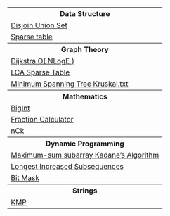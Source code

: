 <html>
  <body>
    <table>
      <tr>
        <th> Data Structure </th>
      </tr>
      <tr>
        <td> <a href="https://github.com/Ehab-Fawzy/Competitive-Programming/blob/master/1-%20Library/Data%20Structures/DSU%202.txt"> Disjoin Union Set </a> </td>
      </tr>
      <tr>
        <td> <a href="https://github.com/Ehab-Fawzy/Competitive-Programming/blob/master/1-%20Library/Data%20Structures/Sparse%20table"> Sparse table </a> </td>
      </tr>
      <tr>
        <th> Graph Theory </th>
      </tr>
      <tr>
        <td> <a href="https://github.com/Ehab-Fawzy/Competitive-Programming/blob/master/1-%20Library/Graphs/Dijkstra%20O(%20NLogE%20)"> Dijkstra O( NLogE ) </a> </td>
      </tr>
      <tr>
        <td> <a href="https://github.com/Ehab-Fawzy/Competitive-Programming/blob/master/1-%20Library/Graphs/LCA%20Sparse%20Table"> LCA Sparse Table </a> </td>
      </tr>
      <tr>
        <td> <a href="https://github.com/Ehab-Fawzy/Competitive-Programming/blob/master/1-%20Library/Graphs/MST%20Kruskal.txt"> Minimum Spanning Tree Kruskal.txt </a> </td>
      </tr>
      <tr>
        <th> Mathematics </th>
      </tr>
      <tr>
        <td><a href="https://github.com/Ehab-Fawzy/Competitive-Programming/blob/master/1-%20Library/Math/BigInt"> BigInt </a> </td>
      </tr>
      <tr>
        <td><a href="https://github.com/Ehab-Fawzy/Competitive-Programming/blob/master/1-%20Library/Math/Fraction%20Calculator.txt"> Fraction Calculator </a> </td>
      </tr>
      <tr>
        <td><a href="https://github.com/Ehab-Fawzy/Competitive-Programming/blob/master/1-%20Library/Math/nCk"> nCk </a> </td>
      </tr>
      <tr>
        <th> Dynamic Programming </th>
      </tr>
      <tr>
        <td> <a href="https://github.com/Ehab-Fawzy/Competitive-Programming/blob/master/1-%20Library/Solving%20Paradigms/Dynamic%20Programming/2D%20Maximum-sum%20subarray%20Kadane’s%20Algorithm"> Maximum-sum subarray Kadane’s Algorithm </a></td>
      </tr>
      <tr>
        <td> <a href="https://github.com/Ehab-Fawzy/Competitive-Programming/blob/master/1-%20Library/Solving%20Paradigms/Dynamic%20Programming/LIS.txt"> Longest Increased Subsequences </a></td>
      </tr>
      <tr>
        <td> <a href="https://github.com/Ehab-Fawzy/Competitive-Programming/blob/master/1-%20Library/Solving%20Paradigms/Dynamic%20Programming/Bit%20Mask"> Bit Mask </a></td>
      </tr>
      <tr>
        <th> Strings </th>
      </tr>
      <tr>
        <td> <a href="https://github.com/Ehab-Fawzy/Competitive-Programming/blob/master/1-%20Library/string%20algorithms/kmp.txt"> KMP </a> </td>
      </tr>
    </table>
  </body>
</html>
